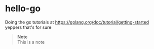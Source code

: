 # hello-go
Doing the go tutorials at https://golang.org/doc/tutorial/getting-started
yeppers
that's for sure

> **Note**  
> This is a note
